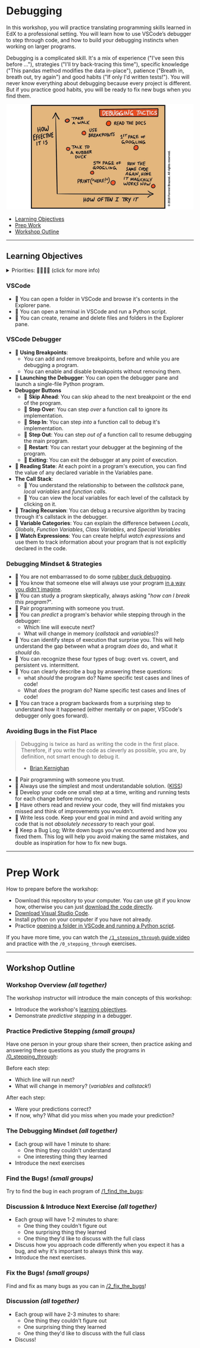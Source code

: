 # Debugging

In this workshop, you will practice translating programming skills learned in EdX to a professional setting. You will learn how to use VSCode’s debugger to step through code, and how to build your debugging instincts when working on larger programs.

Debugging is a complicated skill. It's a mix of experience ("I've seen this before ..."), strategies ("I'll try back-tracing this time"), specific knowledge ("This pandas method modifies the data in-place"), patience ("Breath in, breath out, try again") and good habits ("If only I'd written tests!"). You will never know everything about debugging because every project is different. But if you practice good habits, you will be ready to fix new bugs when you find them.

[![debugging tactics](./debugging-tactics.jpeg)](https://addyosmani.com/blog/debugging-tactics/)

- [Learning Objectives](#learning-objectives)
- [Prep Work](#prep-work)
- [Workshop Outline](#workshop-outline)

---

## Learning Objectives

<details><summary>Priorities: 🥚🐣🐥🐔 (click for more info)</summary>
<br />

Learning objective for this workshop are labeled so you can prioritize your study time. The emojis show the _minimum_ mastery you are expected to achieve for each skill, but there is no maximum! If you have the time you should aim to master all of the skills introduced in this workshop.

- 🥚 You are expected to master these skills. They are the foundations you will need to move forward.
- 🐣 You are expected to be comfortable with these skills. It's ok if you still need help sometimes.
- 🐥 You are expected to be familiar with these skills. It's enough to recognize them in practice and apply them with help.
- 🐔 You are not expected to know these skills, but they are important if you want to excel. You should only focus on these after mastering the 🥚, 🐣 and 🐥 objectives.

---

</details>

### VSCode

- 🥚 You can open a folder in VSCode and browse it's contents in the Explorer pane.
- 🥚 You can open a terminal in VSCode and run a Python script.
- 🥚 You can create, rename and delete files and folders in the Explorer pane.

### VSCode Debugger

- 🥚 **Using Breakpoints**:
  - You can add and remove breakpoints, before and while you are debugging a program.
  - You can enable and disable breakpoints without removing them.
- 🥚 **Launching the Debugger**: You can open the debugger pane and launch a single-file Python program.
- **Debugger Buttons**
  - 🥚 **Skip Ahead**: You can skip ahead to the next breakpoint or the end of the program.
  - 🥚 **Step Over**: You can step _over_ a function call to ignore its implementation.
  - 🥚 **Step In**: You can step _into_ a function call to debug it's implementation.
  - 🥚 **Step Out**: You can step _out of_ a function call to resume debugging the main program.
  - 🥚 **Restart**: You can restart your debugger at the beginning of the program.
  - 🥚 **Exiting**: You can exit the debugger at any point of execution.
- 🥚 **Reading State**: At each point in a program's execution, you can find the value of any declared variable in the Variables pane.
- **The Call Stack**:
  - 🥚 You understand the relationship to between the _callstack_ pane, _local variables_ and _function calls_.
  - 🥚 You can view the local variables for each level of the callstack by clicking on it.
- 🐣 **Tracing Recursion**: You can debug a recursive algorithm by tracing through it's callstack in the debugger.
- 🐣 **Variable Categories**: You can explain the difference between _Locals_, _Globals_, _Function Variables_, _Class Variables_, and _Special Variables_
- 🐥 **Watch Expressions**: You can create helpful _watch expressions_ and use them to track information about your program that is not explicitly declared in the code.

### Debugging Mindset & Strategies

- 🦆 You are not embarrassed to do some [rubber duck debugging](https://rubberduckdebugging.com/).
- 🥚 You know that someone else will always use your program [in a way you didn't imagine](https://www.youtube.com/watch?v=CfCiW4UhqLo).
- 🥚 You can study a program skeptically, always asking "_how can I break this program?_".
- 🥚 Pair programming with someone you trust.
- 🐣 You can _predict_ a program's behavior while stepping through in the debugger:
  - Which line will execute next?
  - What will change in memory (_callstack_ and _variables_)?
- 🐣 You can identify steps of execution that surprise you. This will help understand the gap between what a program _does_ do, and what it _should_ do.
- 🐣 You can recognize these four types of bug: overt vs. covert, and persistent vs. intermittent.
- 🐣 You can clearly describe a bug by answering these questions:
  - what _should_ the program do? Name specific test cases and lines of code!
  - What _does_ the program do? Name specific test cases and lines of code!
- 🐥 You can trace a program backwards from a surprising step to understand how it happened (either mentally or on paper, VSCode's debugger only goes forward).

### Avoiding Bugs in the Fist Place

> Debugging is twice as hard as writing the code in the first place. Therefore, if you write the code as cleverly as possible, you are, by definition, not smart enough to debug it.
>
> - [Brian Kernighan](https://github.com/dwmkerr/hacker-laws#kernighans-law)

- 🥚 Pair programming with someone you trust.
- 🥚 Always use the simplest and most understandable solution. ([KISS](https://github.com/dwmkerr/hacker-laws#the-kiss-principle))
- 🥚 Develop your code one small step at a time, writing and running tests for each change before moving on.
- 🥚 Have others read and review your code, they will find mistakes you missed and think of improvements you wouldn't.
- 🥚 Write less code. Keep your end goal in mind and avoid writing any code that is not _absolutely necessary_ to reach your goal.
- 🥚 Keep a Bug Log; Write down bugs you've encountered and how you fixed them. This log will help you avoid making the same mistakes, and double as inspiration for how to fix new bugs.

---

# Prep Work

How to prepare before the workshop:

- Download this repository to your computer. You can use git if you know how, otherwise you can just [download the code directly](https://sites.northwestern.edu/researchcomputing/resources/downloading-from-github/).
- [Download Visual Studio Code](https://code.visualstudio.com/download).
- Install python on your computer if you have not already.
- Practice [opening a folder in VSCode and running a Python script](https://www.youtube.com/watch?v=197JAS1gNKo).

If you have more time, you can watch the [`/1_stepping_through` guide video](./0_stepping-through/) and practice with the `/0_stepping_through` exercises.

---

## Workshop Outline

### Workshop Overview _(all together)_

The workshop instructor will introduce the main concepts of this workshop:

- Introduce the workshop's [learning objectives](#learning-objectives).
- Demonstrate _predictive stepping_ in a debugger.

### Practice Predictive Stepping _(small groups)_

Have one person in your group share their screen, then practice asking and answering these questions as you study the programs in [/0_stepping_through](./0_stepping_through):

Before each step:

- Which line will run next?
- What will change in memory? (_variables_ and _callstack_!)

After each step:

- Were your predictions correct?
- If now, why? What did you miss when you made your prediction?

### The Debugging Mindset _(all together)_

- Each group will have 1 minute to share:
  - One thing they couldn't understand
  - One interesting thing they learned
- Introduce the next exercises

### Find the Bugs! _(small groups)_

Try to find the bug in each program of [/1_find_the_bugs](./1_find_the_bugs/):

### Discussion & Introduce Next Exercise _(all together)_

- Each group will have 1-2 minutes to share:
  - One thing they couldn't figure out
  - One surprising thing they learned
  - One thing they'd like to discuss with the full class
- Discuss how you approach code differently when you expect it has a bug, and why it's important to always think this way.
- Introduce the next exercises.

### Fix the Bugs! _(small groups)_

Find and fix as many bugs as you can in [/2_fix_the_bugs](./2_fix_the_bugs)!

### Discussion _(all together)_

- Each group will have 2-3 minutes to share:
  - One thing they couldn't figure out
  - One surprising thing they learned
  - One thing they'd like to discuss with the full class
- Discuss!
